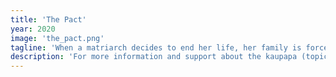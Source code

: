 ```yaml
---
title: 'The Pact'
year: 2020
image: 'the_pact.png'
tagline: 'When a matriarch decides to end her life, her family is forced to question the value of her life – and their own.'
description: 'For more information and support about the kaupapa (topics) explored in the show, see our support page.'
---
```

